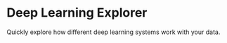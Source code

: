 # Deep Learning Explorer
Quickly explore how different deep learning systems work with your data.


